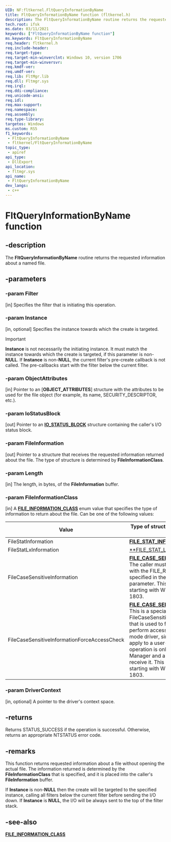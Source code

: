 ```yaml
---
UID: NF:fltkernel.FltQueryInformationByName
title: FltQueryInformationByName function (fltkernel.h)
description: The FltQueryInformationByName routine returns the requested information about a named file.
tech.root: ifsk
ms.date: 03/11/2021
keywords: ["FltQueryInformationByName function"]
ms.keywords: FltQueryInformationByName
req.header: fltkernel.h
req.include-header: 
req.target-type: 
req.target-min-winverclnt: Windows 10, version 1706
req.target-min-winversvr: 
req.kmdf-ver: 
req.umdf-ver: 
req.lib: FltMgr.lib
req.dll: Fltmgr.sys
req.irql: 
req.ddi-compliance: 
req.unicode-ansi: 
req.idl: 
req.max-support: 
req.namespace: 
req.assembly: 
req.type-library: 
targetos: Windows
ms.custom: RS5
f1_keywords:
 - FltQueryInformationByName
 - fltkernel/FltQueryInformationByName
topic_type:
 - apiref
api_type:
 - DllExport
api_location:
 - fltmgr.sys
api_name:
 - FltQueryInformationByName
dev_langs:
 - c++
---
```


# FltQueryInformationByName function

## -description

The **FltQueryInformationByName** routine returns the requested information about a named file.

## -parameters

### -param Filter

[in] Specifies the filter that is initiating this operation.

### -param Instance

[in, optional] Specifies the instance towards which the create is targeted.

> [!IMPORTANT]
> **Instance** is not necessarily the initiating instance. It must match the instance towards which the create is targeted, if this parameter is non-**NULL**. If **Instance** is non-**NULL**, the current filter's pre-create callback is not called. The pre-callbacks start with the filter below the current filter.

### -param ObjectAttributes

[in] Pointer to an [**OBJECT_ATTRIBUTES**] structure with the attributes to be used for the file object (for example, its name, SECURITY_DESCRIPTOR, etc.).

### -param IoStatusBlock

[out] Pointer to an [**IO_STATUS_BLOCK**](/wdm/ns-wdm-_io_status_block.md) structure containing the caller's I/O status block.

### -param FileInformation

[out] Pointer to a structure that receives the requested information returned about the file. The type of structure is determined by **FileInformationClass**.

### -param Length

[in] The length, in bytes, of the **FileInformation** buffer.

### -param FileInformationClass

[in] A [**FILE_INFORMATION_CLASS**](../wdm/ne-wdm-_file_information_class.md) enum value that specifies the type of information to return about the file. Can be one of the following values:

| Value | Type of structure that **FileInformation** points to |
| ----- | ---------------------------------------------------- |
| FileStatInformation | [**FILE_STAT_INFORMATION**](../ntifs/ns-ntifs-_file_stat_information.md) |
| FileStatLxInformation | [**FILE_STAT_LX_INFORMATION](../ntifs/ns-ntifs-_file_stat_lx_information.md) |
| FileCaseSensitiveInformation | [**FILE_CASE_SENSITIVE_INFORMATION**](..//ntifs/ns-ntifs-_file_case_sensitive_information.md). The caller must have opened the file with the FILE_READ_ATTRIBUTES flag specified in the DesiredAccess parameter. This value is available starting with Windows 10, version 1803. |
| FileCaseSensitiveInformationForceAccessCheck | [**FILE_CASE_SENSITIVE_INFORMATION**](..//ntifs/ns-ntifs-_file_case_sensitive_information.md). This is a special version of the FileCaseSensitiveInformation operation that is used to force the IO Manager to perform access checks for the kernel-mode driver, similar to the checks that apply to a user-mode caller. This operation is only recognized by the IO Manager and a file system should never receive it. This value is available starting with Windows 10, version 1803. |

### -param DriverContext

[in, optional] A pointer to the driver's context space.

## -returns

Returns STATUS_SUCCESS if the operation is successful. Otherwise, returns an appropriate NTSTATUS error code.

## -remarks

This function returns requested information about a file without opening the actual file. The information returned is determined by the **FileInformationClass** that is specified, and it is placed into the caller's **FileInformation** buffer.

If **Instance** is non-**NULL** then the create will be targeted to the specified instance, calling all filters below the current filter before sending the I/O down. If **Instance** is **NULL**, the I/O will be always sent to the top of the filter stack.

## -see-also

[**FILE_INFORMATION_CLASS**](../wdm/ne-wdm-_file_information_class.md)
